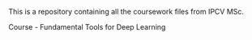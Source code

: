 This is a repository containing all the coursework files from IPCV MSc.

Course - Fundamental Tools for Deep Learning
